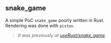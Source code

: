 ## snake_game

A simple PoC `snake_game` poorly written in Rust.  
Rendering was done with `piston`.

> *It was previously at [useRust/snake_game](https://github.com/hoangph271/useRust/tree/master/snake_game).*
